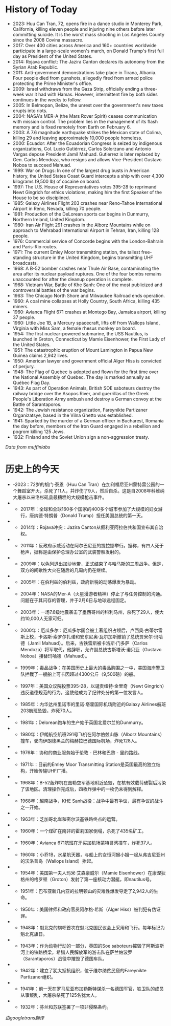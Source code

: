 # History of Today 

- 2023: Huu Can Tran, 72, opens fire in a dance studio in Monterey Park, California, killing eleven people and injuring nine others before later committing suicide. It is the worst mass shooting in Los Angeles County since the 2008 Covina massacre.
- 2017: Over 400 cities across America and 160+ countries worldwide participate in a large-scale women's march, on Donald Trump's first full day as President of the United States.
- 2014: Rojava conflict: The Jazira Canton declares its autonomy from the Syrian Arab Republic.
- 2011: Anti-government demonstrations take place in Tirana, Albania. Four people died from gunshots, allegedly fired from armed police protecting the Prime Minister's office.
- 2009: Israel withdraws from the Gaza Strip, officially ending a three-week war it had with Hamas. However, intermittent fire by both sides continues in the weeks to follow.
- 2005: In Belmopan, Belize, the unrest over the government's new taxes erupts into riots.
- 2004: NASA's MER-A (the Mars Rover Spirit) ceases communication with mission control. The problem lies in the management of its flash memory and is fixed remotely from Earth on February 6.
- 2003: A 7.6 magnitude earthquake strikes the Mexican state of Colima, killing 29 and leaving approximately 10,000 people homeless.
- 2000: Ecuador: After the Ecuadorian Congress is seized by indigenous organizations, Col. Lucio Gutiérrez, Carlos Solorzano and Antonio Vargas depose President Jamil Mahuad. Gutierrez is later replaced by Gen. Carlos Mendoza, who resigns and allows Vice-President Gustavo Noboa to succeed Mahuad.
- 1999: War on Drugs: In one of the largest drug busts in American history, the United States Coast Guard intercepts a ship with over 4,300 kilograms (9,500 lb) of cocaine on board.
- 1997: The U.S. House of Representatives votes 395-28 to reprimand Newt Gingrich for ethics violations, making him the first Speaker of the House to be so disciplined.
- 1985: Galaxy Airlines Flight 203 crashes near Reno-Tahoe International Airport in Reno, Nevada, killing 70 people.
- 1981: Production of the DeLorean sports car begins in Dunmurry, Northern Ireland, United Kingdom.
- 1980: Iran Air Flight 291 crashes in the Alborz Mountains while on approach to Mehrabad International Airport in Tehran, Iran, killing 128 people.
- 1976: Commercial service of Concorde begins with the London-Bahrain and Paris-Rio routes.
- 1971: The current Emley Moor transmitting station, the tallest free-standing structure in the United Kingdom, begins transmitting UHF broadcasts.
- 1968: A B-52 bomber crashes near Thule Air Base, contaminating the area after its nuclear payload ruptures. One of the four bombs remains unaccounted for after the cleanup operation is complete.
- 1968: Vietnam War, Battle of Khe Sanh: One of the most publicized and controversial battles of the war begins.
- 1963: The Chicago North Shore and Milwaukee Railroad ends operation.
- 1960: A coal mine collapses at Holly Country, South Africa, killing 435 miners.
- 1960: Avianca Flight 671 crashes at Montego Bay, Jamaica airport, killing 37 people.
- 1960: Little Joe 1B, a Mercury spacecraft, lifts off from Wallops Island, Virginia with Miss Sam, a female rhesus monkey on board.
- 1954: The first nuclear-powered submarine, the USS Nautilus, is launched in Groton, Connecticut by Mamie Eisenhower, the First Lady of the United States.
- 1951: The catastrophic eruption of Mount Lamington in Papua New Guinea claims 2,942 lives.
- 1950: American lawyer and government official Alger Hiss is convicted of perjury.
- 1948: The Flag of Quebec is adopted and flown for the first time over the National Assembly of Quebec. The day is marked annually as Québec Flag Day.
- 1943: As part of Operation Animals, British SOE saboteurs destroy the railway bridge over the Asopos River, and guerrillas of the Greek People's Liberation Army ambush and destroy a German convoy at the Battle of Sarantaporos.
- 1942: The Jewish resistance organization, Fareynikte Partizaner Organizatsye, based in the Vilna Ghetto was established.
- 1941: Sparked by the murder of a German officer in Bucharest, Romania the day before, members of the Iron Guard engaged in a rebellion and pogrom killing 125 Jews.
- 1932: Finland and the Soviet Union sign a non-aggression treaty.

*Data from muffinlabs* 

# 历史上的今天 

- -2023：72岁的胡门·泰恩（Huu Can Tran）在加利福尼亚州蒙特雷公园的一个舞蹈室开火，杀死了11人，并炸伤了9人，然后自杀。这是自2008年科维纳大屠杀以来洛杉矶县最糟糕的大规模枪击事件。
- -  2017年：全球和全球160多个国家的400多个城市参加了大规模的妇女游行，唐纳德·特朗普（Donald Trump）担任美国总统的第一天。
- -  2014年：Rojava冲突：Jazira Canton从叙利亚阿拉伯共和国宣布其自治权。
- -  2011年：反政府示威活动在阿尔巴尼亚的提拉娜举行。据称，有四人死于枪声，据称是由保护总理办公室的武装警察发射的。
- -  2009年：以色列退出加沙地带，正式结束了与哈马斯的三周战争。但是，双方的间歇性大火在随后的几周内仍在继续。
- -  2005年：在伯利兹的伯利兹，政府新税的动荡爆发为暴动。
- -  2004年：NASA的Mer-A（火星漫游者精神）停止了与任务控制的沟通。问题在于其闪存的管理，并于2月6日与地球远程固定。
- -  2003年：一场7.6级地震袭击了墨西哥州的科利马州，杀死了29人，使大约10,000人无家可归。
- -  2000年：厄瓜多尔：厄瓜多尔国会被土著组织占领后，卢西奥·古蒂尔雷斯上校，卡洛斯·索罗尔扎诺和安东尼奥·瓦尔加斯撤销了总统贾米尔·玛哈德（Jamil Mahuad）。后来，古铁雷斯被卡洛斯·门多萨（Carlos Mendoza）将军取代，他辞职，允许副总统古斯塔沃·诺贝亚（Gustavo Noboa）接替玛哈德（Mahuad）。
- -  1999年：毒品战争：在美国历史上最大的毒品胸围之一中，美国海岸警卫队拦截了一艘船上可卡因超过4300公斤（9,500磅）的船。
- -  1997年：美国众议院投票395-28，以谴责纽特·金里奇（Newt Gingrich）违反道德规范的行为，这使他成为了纪律处分的第一位发言人。
- -  1985年：内华达州里诺市的里诺·塔霍国际机场附近的Galaxy Airlines航班203航班坠毁，炸死70人。
- -  1981年：Delorean跑车的生产始于英国北爱尔兰的Dunmurry。
- -  1980年：伊朗航空航班291号飞机在阿尔伯兹山脉（Alborz Mountains）撞车，驶向伊朗德黑兰的梅赫拉巴德国际机场，炸死128人。
- -  1976年：协和的商业服务始于伦敦 - 巴林和巴黎 - 里约路线。
- -  1971年：目前的Emley Moor Transmitting Station是英国最高的独立结构，开始传输UHF广播。
- -  1968年：B-52轰炸机在图勒空军基地附近坠毁，在核有效载荷破裂后污染了该地区。清理操作完成后，四枚炸弹中的一枚仍未得到解释。
- -  1968年：越南战争，KHE Sanh战役：战争中最有争议，最有争议的战斗之一开始。
- -  1963年：芝加哥北岸和密尔沃基铁路终点的运营。
- -  1960年：一个煤矿在南非的霍莉国家倒塌，杀死了435名矿工。
- -  1960年：Avianca 671航班在牙买加机场蒙特哥湾撞车，炸死37人。
- -  1960年：小乔1B，水星航天器，与船上的女恒河猴小姐一起从弗吉尼亚州的沃洛普岛（Wallops Island）抬起。
- -  1954年：美国第一夫人玛米·艾森豪威尔（Mamie Eisenhower）在康涅狄格州的格罗顿（Groton）发射了第一座核动力潜艇，即nautilus号。
- -  1951年：巴布亚新几内亚的拉明顿山的灾难性爆发夺走了2,942人的生命。
- -  1950年：美国律师和政府官员阿尔格·希斯（Alger Hiss）被判犯有伪证罪。
- -  1948年：魁北克的旗帜首次在魁北克国民议会上采用和飞行。每年标记为魁北克旗日。
- -  1943年：作为动物行动的一部分，英国的Soe saboteurs摧毁了阿斯波斯河上的铁路桥梁，希腊人民解放军的游击队在萨兰帕波罗（Sarantaporos）战役中摧毁了德国车队。
- -  1942年：建立了犹太抵抗组织，位于维尔纳贫民窟的Fareynikte Partizaner组织。
- -  1941年：前一天在罗马尼亚布加勒斯特谋杀一名德国军官，铁卫队的成员从事叛乱，大屠杀杀死了125名犹太人。
- -  1932年：芬兰和苏联签署了一项非侵略条约。

*由googletrans翻译*